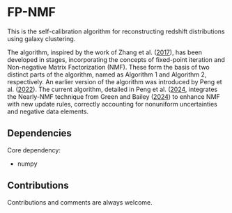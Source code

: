 # FP-NMF

This is the self-calibration algorithm for reconstructing redshift distributions using galaxy clustering.

The algorithm, inspired by the work of Zhang et al. ([2017](https://ui.adsabs.harvard.edu/abs/2017ApJ...848...44Z/abstract)), has been developed in stages, incorporating the concepts of fixed-point iteration and Non-negative Matrix Factorization (NMF). These form the basis of two distinct parts of the algorithm, named as Algorithm 1 and Algorithm 2, respectively. An earlier version of the algorithm was introduced by Peng et al. ([2022](https://ui.adsabs.harvard.edu/abs/2022MNRAS.516.6210P/abstract)). The current algorithm, detailed in Peng et al. ([2024](https://ui.adsabs.harvard.edu/abs/2024arXiv240604407P/abstract), integrates the Nearly-NMF technique from Green and Bailey ([2024](https://ui.adsabs.harvard.edu/abs/2023arXiv231104855G/abstract)) to enhance NMF with new update rules, correctly accounting for nonuniform uncertainties and negative data elements.

## Dependencies

Core dependency:

   - numpy

## Contributions

Contributions and comments are always welcome.

